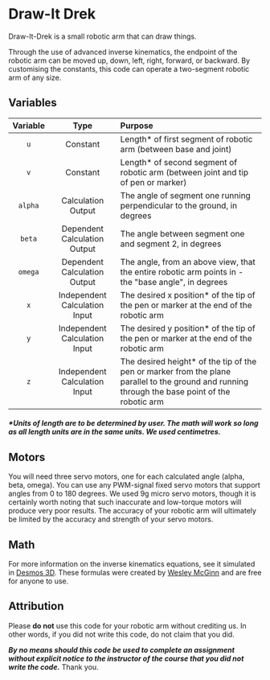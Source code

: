 # Draw-It Drek

Draw-It-Drek is a small robotic arm that can draw things.

Through the use of advanced inverse kinematics, the endpoint of the robotic arm can be moved up, down, left, right, forward, or backward.  By customising the constants, this code can operate a two-segment robotic arm of any size.


## Variables

| Variable | Type | Purpose |
| :-: | :-: | :-- |
| `u` | Constant | Length* of first segment of robotic arm (between base and joint) |
| `v` | Constant | Length* of second segment of robotic arm (between joint and tip of pen or marker) |
| `alpha` | Calculation Output | The angle of segment one running perpendicular to the ground, in degrees |
| `beta` | Dependent Calculation Output | The angle between segment one and segment 2, in degrees |
| `omega` | Dependent Calculation Output | The angle, from an above view, that the entire robotic arm points in - the "base angle", in degrees |
| `x` | Independent Calculation Input | The desired x position* of the tip of the pen or marker at the end of the robotic arm  |
| `y` | Independent Calculation Input | The desired y position* of the tip of the pen or marker at the end of the robotic arm |
| `z` | Independent Calculation Input | The desired height* of the tip of the pen or marker from the plane parallel to the ground and running through the base point of the robotic arm |
##### *Units of length are to be determined by user.  The math will work so long as all length units are in the same units.  We used centimetres.


## Motors
You will need three servo motors, one for each calculated angle (alpha, beta, omega).  You can use any PWM-signal fixed servo motors that support angles from 0 to 180 degrees.  We used 9g micro servo motors, though it is certainly worth noting that such inaccurate and low-torque motors will produce very poor results.  The accuracy of your robotic arm will ultimately be limited by the accuracy and strength of your servo motors.


## Math
For more information on the inverse kinematics equations, see it simulated in [Desmos 3D](https://www.desmos.com/3d/vgpartrk5s).  These formulas were created by [Wesley McGinn](https://github.com/WesleyMcGinn) and are free for anyone to use.


## Attribution
Please **do not** use this code for your robotic arm without crediting us.  In other words, if you did not write this code, do not claim that you did.

***By no means should this code be used to complete an assignment without explicit notice to the instructor of the course that you did not write the code.***  Thank you.
